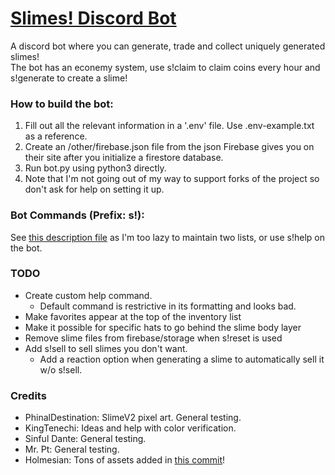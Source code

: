 # [Slimes! Discord Bot](https://slimes.lavask.in)

A discord bot where you can generate, trade and collect uniquely generated slimes! \
The bot has an econemy system, use s!claim to claim coins every hour and s!generate to create a slime!

### **How to build the bot**:
1. Fill out all the relevant information in a '.env' file. Use .env-example.txt as a reference.
2. Create an /other/firebase.json file from the json Firebase gives you on their site after you initialize a firestore database.
1. Run bot.py using python3 directly.
1. Note that I'm not going out of my way to support forks of the project so don't ask for help on setting it up.

### **Bot Commands (Prefix: s!)**:
See [this description file](https://github.com/Lavaskin/slimes-bot/blob/main/other/commands.json) as I'm too lazy to maintain two lists, or use s!help on the bot.

### **TODO**
- Create custom help command.
	- Default command is restrictive in its formatting and looks bad.
- Make favorites appear at the top of the inventory list
- Make it possible for specific hats to go behind the slime body layer
- Remove slime files from firebase/storage when s!reset is used
- Add s!sell to sell slimes you don't want.
	- Add a reaction option when generating a slime to automatically sell it w/o s!sell.

### **Credits**
- PhinalDestination: SlimeV2 pixel art. General testing.
- KingTenechi: Ideas and help with color verification.
- Sinful Dante: General testing.
- Mr. Pt: General testing.
- Holmesian: Tons of assets added in [this commit](https://github.com/Lavaskin/slimes-bot/commit/e0ab292ff4e4977a9c3004bfe95d3316373c5c93)!
